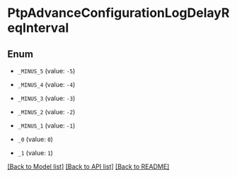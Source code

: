 # PtpAdvanceConfigurationLogDelayReqInterval

## Enum


* `_MINUS_5` (value: `-5`)

* `_MINUS_4` (value: `-4`)

* `_MINUS_3` (value: `-3`)

* `_MINUS_2` (value: `-2`)

* `_MINUS_1` (value: `-1`)

* `_0` (value: `0`)

* `_1` (value: `1`)


[[Back to Model list]](../README.md#documentation-for-models) [[Back to API list]](../README.md#documentation-for-api-endpoints) [[Back to README]](../README.md)


